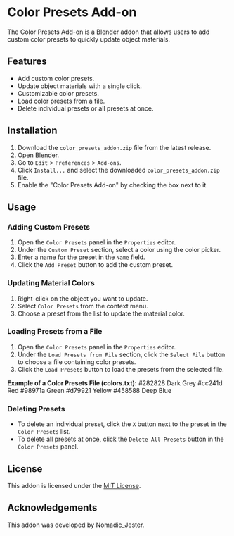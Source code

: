 # Color Presets Add-on

The Color Presets Add-on is a Blender addon that allows users to add custom color presets to quickly update object materials.

## Features

- Add custom color presets.
- Update object materials with a single click.
- Customizable color presets.
- Load color presets from a file.
- Delete individual presets or all presets at once.

## Installation

1. Download the `color_presets_addon.zip` file from the latest release.
2. Open Blender.
3. Go to `Edit` > `Preferences` > `Add-ons`.
4. Click `Install...` and select the downloaded `color_presets_addon.zip` file.
5. Enable the "Color Presets Add-on" by checking the box next to it.

## Usage

### Adding Custom Presets

1. Open the `Color Presets` panel in the `Properties` editor.
2. Under the `Custom Preset` section, select a color using the color picker.
3. Enter a name for the preset in the `Name` field.
4. Click the `Add Preset` button to add the custom preset.

### Updating Material Colors

1. Right-click on the object you want to update.
2. Select `Color Presets` from the context menu.
3. Choose a preset from the list to update the material color.

### Loading Presets from a File

1. Open the `Color Presets` panel in the `Properties` editor.
2. Under the `Load Presets from File` section, click the `Select File` button to choose a file containing color presets.
3. Click the `Load Presets` button to load the presets from the selected file.

**Example of a Color Presets File (colors.txt):**
#282828 Dark Grey
#cc241d Red
#98971a Green
#d79921 Yellow
#458588 Deep Blue

### Deleting Presets

- To delete an individual preset, click the `X` button next to the preset in the `Color Presets` list.
- To delete all presets at once, click the `Delete All Presets` button in the `Color Presets` panel.

## License

This addon is licensed under the [MIT License](LICENSE).

## Acknowledgements

This addon was developed by Nomadic_Jester.


